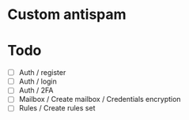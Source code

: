 # Custom antispam
# Todo
- [ ] Auth / register
- [ ] Auth / login
- [ ] Auth / 2FA
- [ ] Mailbox / Create mailbox / Credentials encryption
- [ ] Rules / Create rules set